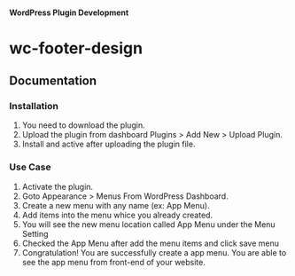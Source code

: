 #### WordPress Plugin Development
# wc-footer-design

## Documentation

### Installation
01. You need to download the plugin.
02. Upload the plugin from dashboard Plugins > Add New > Upload Plugin.
03. Install and active after uploading the plugin file.

### Use Case
01. Activate the plugin.
02. Goto Appearance > Menus From WordPress Dashboard.
03. Create a new menu with any name (ex: App Menu).
04. Add items into the menu whice you already created.
05. You will see the new menu location called App Menu under the Menu Setting
06. Checked the App Menu after add the menu items and click save menu
07. Congratulation! You are successfully create a app menu. You are able to see the app menu from front-end of your website.
